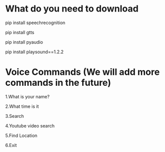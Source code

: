 # What do you need to download

pip install speechrecognition

pip install gtts

pip install pyaudio

pip install playsound==1.2.2

# Voice Commands (We will add more commands in the future)

1.What is your name?

2.What time is it

3.Search

4.Youtube video search

5.Find Location

6.Exit

